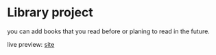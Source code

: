 # Library project

you can add books that you read before or planing to read in the future.

live preview: [site](https://www.mariolibrary.ga)

